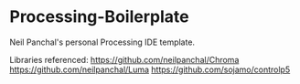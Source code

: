 # Processing-Boilerplate

Neil Panchal's personal Processing IDE template. 

Libraries referenced:
https://github.com/neilpanchal/Chroma
https://github.com/neilpanchal/Luma
https://github.com/sojamo/controlp5

